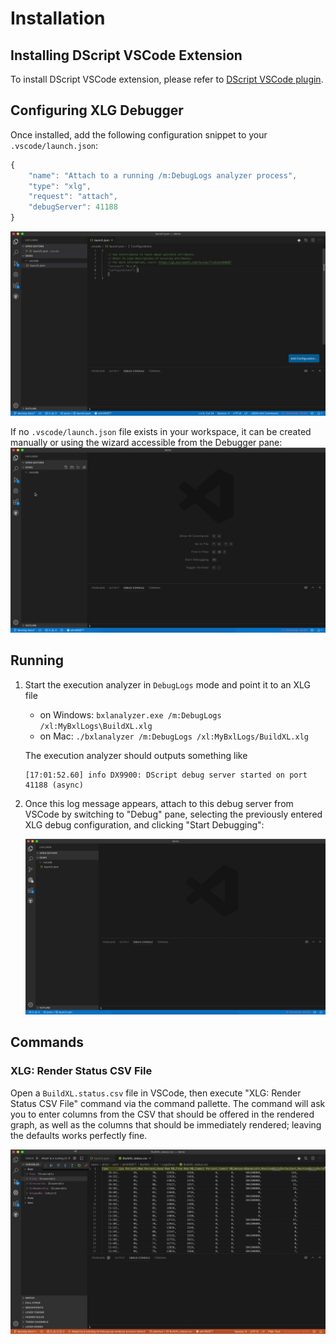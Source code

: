 # Installation

## Installing DScript VSCode Extension

To install DScript VSCode extension, please refer to [DScript VSCode plugin](/Documentation/Wiki/Installation.md#dscript-visual-studio-code-plug-in).  

## Configuring XLG Debugger

Once installed, add the following configuration snippet to your `.vscode/launch.json`:
```javascript
{
    "name": "Attach to a running /m:DebugLogs analyzer process",
    "type": "xlg",
    "request": "attach",
    "debugServer": 41188
}
```
![Configuration](images/launch-snippet.gif)

If no `.vscode/launch.json` file exists in your workspace, it can be created manually or using the wizard accessible from the Debugger pane:
![Configuration](images/configure.gif)

## Running

1. Start the execution analyzer in `DebugLogs` mode and point it to an XLG file
    - on Windows: `bxlanalyzer.exe /m:DebugLogs /xl:MyBxlLogs\BuildXL.xlg`
    - on Mac: `./bxlanalyzer /m:DebugLogs /xl:MyBxlLogs/BuildXL.xlg`

    The execution analyzer should outputs something like
    ```
    [17:01:52.60] info DX9900: DScript debug server started on port 41188 (async)
    ```
1. Once this log message appears, attach to this debug server from VSCode by switching to "Debug" pane, selecting the previously entered XLG debug configuration, and clicking "Start Debugging":

    ![Connect](images/connect.gif)

## Commands

### XLG: Render Status CSV File

Open a `BuildXL.status.csv` file in VSCode, then execute "XLG: Render Status CSV File" command via the command pallette.  The command will ask you to enter columns from the CSV that should be offered in the rendered graph, as well as the columns that should be immediately rendered; leaving the defaults works perfectly fine.

![Render Status](images/render.gif)
